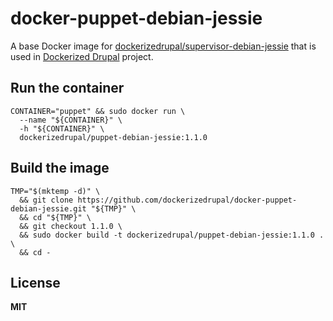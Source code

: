 # docker-puppet-debian-jessie

A base Docker image for [dockerizedrupal/supervisor-debian-jessie](https://github.com/dockerizedrupal/docker-supervisor-debian-jessie) that is used in [Dockerized Drupal](https://dockerizedrupal.com/) project.

## Run the container

    CONTAINER="puppet" && sudo docker run \
      --name "${CONTAINER}" \
      -h "${CONTAINER}" \
      dockerizedrupal/puppet-debian-jessie:1.1.0

## Build the image

    TMP="$(mktemp -d)" \
      && git clone https://github.com/dockerizedrupal/docker-puppet-debian-jessie.git "${TMP}" \
      && cd "${TMP}" \
      && git checkout 1.1.0 \
      && sudo docker build -t dockerizedrupal/puppet-debian-jessie:1.1.0 . \
      && cd -

## License

**MIT**
